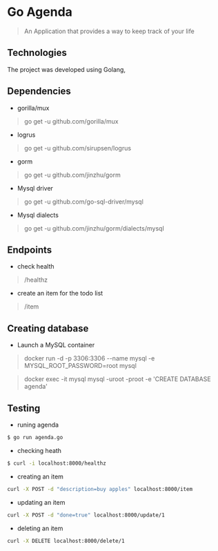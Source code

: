 # Go Agenda
>An Application that provides a way to keep track of your life

## Technologies
The project was developed using Golang,

## Dependencies
* gorilla/mux
> go get -u github.com/gorilla/mux

* logrus
> go get -u github.com/sirupsen/logrus

* gorm
> go get -u github.com/jinzhu/gorm

* Mysql driver
> go get -u github.com/go-sql-driver/mysql

* Mysql dialects
> go get -u github.com/jinzhu/gorm/dialects/mysql

## Endpoints

* check health
> /healthz

* create an item for the todo list
> /item

## Creating database
* Launch a MySQL container  
> docker run -d -p 3306:3306 --name mysql -e MYSQL_ROOT_PASSWORD=root mysql

> docker exec -it mysql mysql -uroot -proot -e 'CREATE DATABASE agenda'

## Testing

* runing agenda
```bash
$ go run agenda.go
```

* checking heath
```bash
$ curl -i localhost:8000/healthz
```

* creating an item
```bash
curl -X POST -d "description=buy apples" localhost:8000/item
```

* updating an item
```bash
curl -X POST -d "done=true" localhost:8000/update/1
```

* deleting an item
```bash
curl -X DELETE localhost:8000/delete/1
```